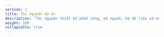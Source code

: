 ```yaml
---
version: 1
title: Tài nguyên dự án
description: "Tài nguyên thiết kế phần cứng, mã nguồn, bộ dữ liệu và mô hình AI."
weight: 100
collapsible: true
---
```

